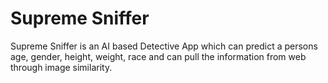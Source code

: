 # Supreme Sniffer

Supreme Sniffer is an AI based Detective App which can predict a persons age, gender, height, weight, race and can pull the information from web through image similarity.
